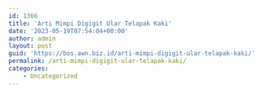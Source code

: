```yaml
---
id: 1366
title: 'Arti Mimpi Digigit Ular Telapak Kaki'
date: '2023-05-19T07:54:04+00:00'
author: admin
layout: post
guid: 'https://bos.awn.biz.id/arti-mimpi-digigit-ular-telapak-kaki/'
permalink: /arti-mimpi-digigit-ular-telapak-kaki/
categories:
    - Uncategorized
---
```


